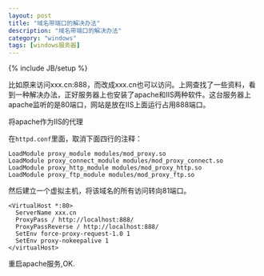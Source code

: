 ```yaml
---
layout: post
title: "域名带端口的解决办法"
description: "域名带端口的解决办法"
category: "windows"
tags: [windows服务器]
---
```

{% include JB/setup %}

<p>比如原来访问xxx.cn:888，而改成xxx.cn也可以访问。上网查找了一些资料，看到一种解决办法，正好服务器上也安装了apache和IIS两种软件。这台服务器上apache监听的是80端口，网站是放在IIS上面运行占用888端口。</p>

<p>将apache作为IIS的代理</p>

<p>在<code>httpd.conf</code>里面，取消下面四行的注释：</p>

<pre><code>LoadModule proxy_module modules/mod_proxy.so 
LoadModule proxy_connect_module modules/mod_proxy_connect.so 
LoadModule proxy_http_module modules/mod_proxy_http.so 
LoadModule proxy_ftp_module modules/mod_proxy_ftp.so
</code></pre>

<p>然后建立一个虚拟主机，将该域名的所有访问转向81端口。</p>

<pre><code>&lt;VirtualHost *:80&gt;
  ServerName xxx.cn
  ProxyPass / http://localhost:888/
  ProxyPassReverse / http://localhost:888/
  SetEnv force-proxy-request-1.0 1
  SetEnv proxy-nokeepalive 1
&lt;/virtualHost&gt;
</code></pre>

<p>重启apache服务,OK.</p>
